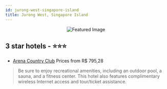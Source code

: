 ```yaml
---
id: jurong-west-singapore-island
title: Jurong West, Singapore Island
---
```


<center><img src="https://i.travelapi.com/hotels/13000000/12010000/12008100/12008086/71b3c426_z.jpg" alt="Featured Image" /></center>


##  3 star hotels - ⭐️⭐️⭐️

-    [Arena Country Club](https://us.hurb.com/hotels/jurong-west/arena-country-club-JNP-JP092906?cmp=18055) Prices from R$ 795,28
   > Be sure to enjoy recreational amenities, including an outdoor pool, a sauna, and a fitness center. This hotel also features complimentary wireless Internet access and tour/ticket assistance.
